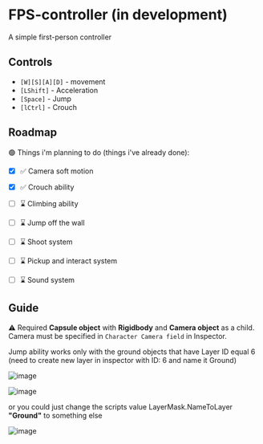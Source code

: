 # FPS-controller (in development)

A simple first-person controller

## Controls
-  `[W][S][A][D]` - movement
-  `[LShift]` - Acceleration
-  `[Space]` - Jump
-  `[lCtrl]` - Crouch

## Roadmap
:green_circle: Things i'm planning to do (things i've already done):
- [x] :white_check_mark: Camera soft motion
- [x] :white_check_mark: Crouch ability
- [ ] :hourglass: Climbing ability
- [ ] :hourglass: Jump off the wall
- [ ] :hourglass: Shoot system
- [ ] :hourglass: Pickup and interact system
- [ ] :hourglass: Sound system


## Guide
:warning: Required **Capsule object** with **Rigidbody** and **Camera object** as a child. Camera must be specified in `Character Camera field` in Inspector.

Jump ability works only with the ground objects that have Layer ID equal 6
(need to create new layer in inspector with ID: 6 and name it Ground)

![image](https://github.com/ViaKotov/1PP-controller/assets/89484940/0386f3cd-db99-452a-91dd-4249176831f4)

![image](https://github.com/ViaKotov/1PP-controller/assets/89484940/8fa4f767-835e-459f-952d-c0d208af7469)

or you could just change the scripts value LayerMask.NameToLayer  **"Ground"** to something else

![image](https://github.com/ViaKotov/1PP-controller/assets/89484940/497b4aaa-f041-40ef-b509-478d6c14c68b)



